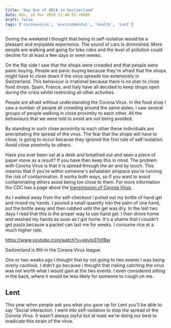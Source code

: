 ```yaml
---
title: 'Day One of ORCA in Switzerland'
date: Mon, 16 Mar 2020 13:44:55 +0000
draft: false
tags: ['coronavirus', 'environmental', 'health', 'Lent']
---
```


During the weekend I thought that being in self-isolation would be a pleasant and enjoyable experience. The sound of cars is diminished. More people are walking and going for bike rides and the level of pollution could decline for at least a few days or even weeks.

On the flip side I saw that the shops were crowded and that people were panic buying. People are panic buying because they're afraid that the shops might have to close down if the virus spreads too extensively in Switzerland. This behaviour is irrational because there is no plan to close food shops. Spain, France, and Italy have all decided to keep shops open during the crisis whilst restricting all other activities.

People are afraid without understanding the Corona Virus. In the food shop I saw a number of people all crowding around the same aisles. I saw several groups of people walking in close proximity to each other. All the behaviours that we were told to avoid are not being avoided.

By standing in such close proximity to each other these individuals are precipitating the spread of the virus. The fear that the shops will have to close, is going to occur because they ignored the first rule of self-isolation. Avoid close proximity to others.

Have you ever been sat at a desk and breathed out and seen a piece of paper move as a result? If you have then keep this in mind. The problem with Corona Virus is that it is spread through the air and by touch. This meanss that if you're within someone's exhalation airspace you're running the risk of contamination. It works both ways, so if you want to avoid contaminating others avoid being too close to them. For more information the CDC has a page about the [transmission of Corona Virus](https://www.cdc.gov/coronavirus/2019-ncov/prepare/transmission.html).

As I walked away from the self-checkout I pulled out my bottle of hand gel and rinsed my hands. I poured a small quantity into the palm of one hand, put the bottle away and then rubbed until the gel was dry. In the last two days I read that this is the proper way to use hand gel. I then drove home and washed my hands as soon as I got home. It's a shame that I couldn't get pasta because a packet can last me for weeks. I consume rice at a much higher rate.

https://www.youtube.com/watch?v=qgylp3Td1Bw

Switzerland is 9th in the Corona Virus league

One or two weeks ago I thought that by not going to two events I was being overly cautious. I didn't go because I thought that risking catching the virus was not worth what I would gain at the two events. I even considered sitting in the back, where it would be less likely for someone to cough on me.

Lent
----

This year when people ask you what you gave up for Lent you'll be able to say "Social interaction. I went into self-isolation to stop the spread of the Corona Virus. It wasn't always joyful but at least we're doing our best to eradicate this strain of the virus.